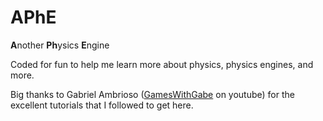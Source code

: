 # APhE
**A**nother **Ph**ysics **E**ngine

Coded for fun to help me learn more about physics, physics engines, and more. 

Big thanks to Gabriel Ambrioso (<a href="https://www.youtube.com/channel/UCQP4qSCj1eHMHisDDR4iPzw">GamesWithGabe</a> on youtube) for the excellent tutorials that I followed to get here.